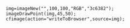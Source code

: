 ```luceescript+trycf
img=imageNew("",100,100,"RGB","3c6382");
imageDrawPoint(img,45,50);
cfimage(action="writeToBrowser",source=img);
```
